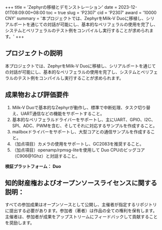 +++
title = 'Zephyrの移植とデモンストレーション'
date = 2023-12-01T08:09:00+08:00
toc = true
slug = 'P2307'
cid = 'P2307'
award = '10000 CNY'
summary = '本プロジェクトでは、ZephyrをMilk-V Duoに移植し、シリアルポートを通じての対話が可能にし、基本的なペリフェラルの使用を完了し、システムとペリフェラルのテスト例をコンパイルし実行することが求められます。'
+++

## プロジェクトの説明

本プロジェクトでは、ZephyrをMilk-V Duoに移植し、シリアルポートを通じての対話が可能にし、基本的なペリフェラルの使用を完了し、システムとペリフェラルのテスト例をコンパイルし実行することが求められます。

## 成果物および評価要件

1. Milk-V Duoで基本的なZephyrが動作し、標準で中断処理、タスク切り替え、UART通信などの機能をサポートすること。
2. 基本的なペリフェラルドライバーをサポートし、主にUART、GPIO、I2C、SPI、ADC、PWMを含む、そしてそれに対応するサンプルを作成すること。
3. mailboxドライバーをサポートし、大型コアとの通信サンプルを作成すること。
4. （加点項目）カメラの使用をサポートし、GC2083を推奨すること。
5. （加点項目）openamp/rpmsg-liteを使用して
Duo CPUのビッグコア（C906@1Ghz）と対話すること。

**検証プラットフォーム： Duo**

## 知的財産権およびオープンソースライセンスに関する説明：

すべての参加成果はオープンソースとして公開し、主催者が指定するリポジトリに提出する必要があります。参加者（著者）は作品の全ての権利を保有します。主催者は、参加者が成果をアップストリームにフィードバックして貢献することを奨励します。
